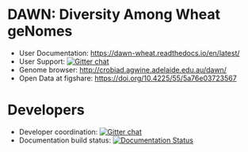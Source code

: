 # DAWN: Diversity Among Wheat geNomes

- User Documentation: https://dawn-wheat.readthedocs.io/en/latest/
- User Support: [![Gitter chat](https://badges.gitter.im/gitterHQ/gitter.png)](https://gitter.im/CroBiAd/DAWN)
- Genome browser: http://crobiad.agwine.adelaide.edu.au/dawn/
- Open Data at figshare: https://doi.org/10.4225/55/5a76e03723567

# Developers

- Developer coordination: [![Gitter chat](https://badges.gitter.im/gitterHQ/gitter.png)](https://gitter.im/CroBiAd/DAWN-pipeline)
- Documentation build status: [![Documentation Status](https://readthedocs.org/projects/dawn-wheat/badge/?version=latest)](https://dawn-wheat.readthedocs.io/en/latest/?badge=latest)
